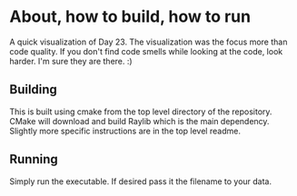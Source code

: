 # About, how to build, how to run
A quick visualization of Day 23.  The visualization was the
focus more than code quality.  If you don't find code smells
while looking at the code, look harder.  I'm sure they are
there. :)

## Building
This is built using cmake from the top level directory of the repository.  CMake will download and build Raylib which is the 
main dependency.  Slightly more specific instructions are in 
the top level readme.

## Running
Simply run the executable.  If desired pass it the filename
to your data.


